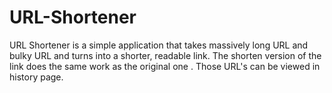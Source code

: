 # URL-Shortener
URL Shortener is a simple application that takes massively long URL and bulky URL and turns into a shorter, readable link. The shorten version of the link does the same work as the original one . Those URL's can be viewed in history page.
